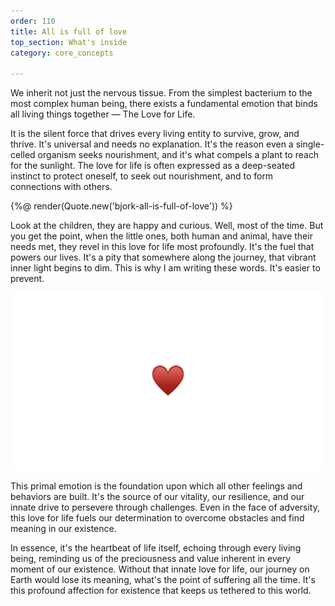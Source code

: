```yaml
---
order: 110
title: All is full of love
top_section: What's inside
category: core_concepts

---
```


We inherit not just the nervous tissue. 
From the simplest bacterium to the most complex human being, there exists a fundamental emotion that binds all living things together — The Love for Life.

It is the silent force that drives every living entity to survive, grow, and thrive. It's universal and needs no explanation. It's the reason even a single-celled organism seeks nourishment, and it's what compels a plant to reach for the sunlight. The love for life is often expressed as a deep-seated instinct to protect oneself, to seek out nourishment, and to form connections with others.

{%@ render(Quote.new('bjork-all-is-full-of-love')) %}

Look at the children, they are happy and curious. Well, most of the time. But you get the point, when the little ones, both human and animal, have their needs met, they revel in this love for life most profoundly. It's the fuel that powers our lives. It's a pity that somewhere along the journey, that vibrant inner light begins to dim. This is why I am writing these words. It's easier to prevent.

![The Love for Life](/images/book/this-is-love/joy-16.jpeg)

This primal emotion is the foundation upon which all other feelings and behaviors are built. It's the source of our vitality, our resilience, and our innate drive to persevere through challenges. Even in the face of adversity, this love for life fuels our determination to overcome obstacles and find meaning in our existence.

In essence, it's the heartbeat of life itself, echoing through every living being, reminding us of the preciousness and value inherent in every moment of our existence. Without that innate love for life, our journey on Earth would lose its meaning, what's the point of suffering all the time. It's this profound affection for existence that keeps us tethered to this world.
